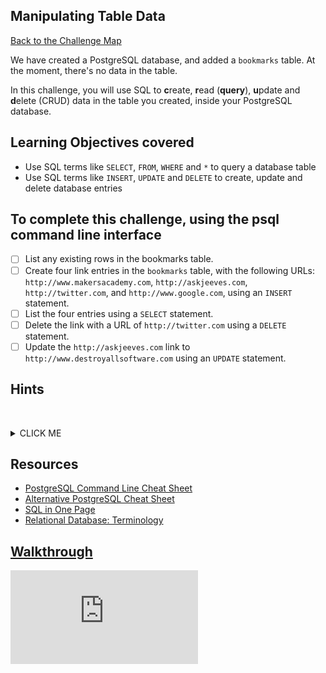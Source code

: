 ## Manipulating Table Data

[Back to the Challenge Map](00_challenge_map.md#challenges)

We have created a PostgreSQL database, and added a `bookmarks` table. At the moment, there's no data in the table.

In this challenge, you will use SQL to **c**reate, **r**ead (**query**), **u**pdate and **d**elete (CRUD) data in the table you created, inside your PostgreSQL database.

## Learning Objectives covered

* Use SQL terms like `SELECT`, `FROM`, `WHERE` and `*` to query a database table
* Use SQL terms like `INSERT`, `UPDATE` and `DELETE` to create, update and delete database entries

## To complete this challenge, using the psql command line interface

- [ ] List any existing rows in the bookmarks table.
- [ ] Create four link entries in the `bookmarks` table, with the following URLs: `http://www.makersacademy.com`, `http://askjeeves.com`, `http://twitter.com`, and `http://www.google.com`, using an `INSERT` statement.
- [ ] List the four entries using a `SELECT` statement.
- [ ] Delete the link with a URL of `http://twitter.com` using a `DELETE` statement.
- [ ] Update the `http://askjeeves.com` link to `http://www.destroyallsoftware.com` using an `UPDATE` statement.

## Hints
&nbsp;<details><summary>CLICK ME</summary>
* Again, use the documents linked below to look up the commands you need.
* Sanity check each step using a SELECT statement.
&nbsp;</details>

## Resources

* [PostgreSQL Command Line Cheat Sheet](http://blog.jasonmeridth.com/posts/postgresql-command-line-cheat-sheet/)
* [Alternative PostgreSQL Cheat Sheet](http://www.postgresqltutorial.com/postgresql-cheat-sheet/)
* [SQL in One Page](http://www.cheat-sheets.org/sites/sql.su/)
* [Relational Database: Terminology](https://en.wikipedia.org/wiki/Relational_database#Terminology)

## [Walkthrough](walkthroughs/06.md)


![Tracking pixel](https://githubanalytics.herokuapp.com/course/bookmark_manager/06_manipulating_table_data.md)
